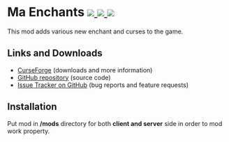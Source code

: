 # Ma Enchants [![](http://cf.way2muchnoise.eu/351113.svg) ![](https://cf.way2muchnoise.eu/packs/maessentials.svg) ![](http://cf.way2muchnoise.eu/versions/351113.svg)](https://www.curseforge.com/minecraft/mc-mods/ma-enchants)

This mod adds various new enchant and curses to the game.

## Links and Downloads
- [CurseForge](https://www.curseforge.com/minecraft/mc-mods/ma-enchants) (downloads and more information)
- [GitHub repository](https://github.com/Maciej916/Ma-Enchants) (source code)
- [Issue Tracker on GitHub](https://github.com/Maciej916/Ma-Enchants/issues) (bug reports and feature requests)

## Installation
Put mod in **/mods** directory for both **client and server** side in order to mod work property.
